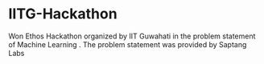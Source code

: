 # IITG-Hackathon

Won Ethos Hackathon  organized by IIT Guwahati in the problem statement of Machine Learning . The problem statement was provided by Saptang Labs
